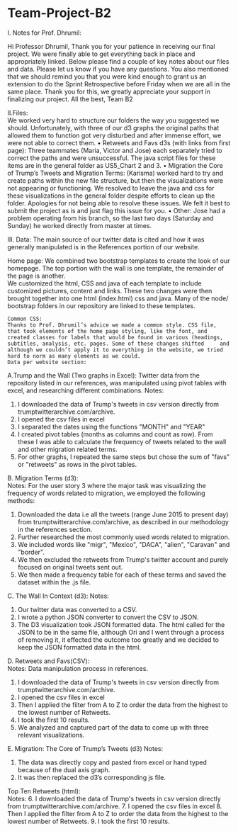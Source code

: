 # Team-Project-B2

I. Notes for Prof. Dhrumil:

  Hi Professor Dhrumil,
Thank you for your patience in receiving our final project.  We were finally able to get everything back in place and appropriately     linked.  Below please find a couple of key notes about our files and data.  Please let us know if you have any questions.  You also     mentioned that we should remind you that you were kind enough to grant us an extension to do the Sprint Retrospective before Friday     when we are all in the same place.  Thank you for this, we greatly appreciate your support in finalizing our project. 
  All the best, 
  Team B2 
  
II.Files:  
We worked very hard to structure our folders the way you suggested we should.  Unfortunately, with three of our d3 graphs the original paths that allowed them to function got very disturbed and after immense effort, we were not able to correct them. 
    •	Retweets and Favs d3s (with links from first page): Three teammates (Maria, Victor and Jose) each separately tried to correct the paths and were unsuccessful.  The java script files for these items are in the general folder as US5_Chart 2 and 3.
    •	Migration the Core of Trump’s Tweets and Migration Terms: (Karisma) worked hard to try and create paths within the new file structure, but then the visualizations were not appearing or functioning.  We resolved to leave the java and css for these visualizations in the general folder despite efforts to clean up the folder.  Apologies for not being able to resolve these issues.  We felt it best to submit the project as is and just flag this issue for you. 
    •	Other: Jose had a problem operating from his branch, so the last two days (Saturday and Sunday) he worked directly from master at times.
    
III. Data:
The main source of our twitter data is cited and how it was generally manipulated is in the References portion of our website.  

Home page:
We combined two bootstrap templates to create the look of our homepage.  The top portion with the wall is one template, the remainder of the page is another.  
We customized the html, CSS and java of each template to include customized pictures, content and links. These two changes were then brought together into one html (index.html) css and java.  Many of the node/ bootstrap folders in our repository are linked to these templates. 

    Common CSS: 
    Thanks to Prof. Dhrumil’s advice we made a common style. CSS file, that took elements of the home page styling, like the font, and       created classes for labels that would be found in various (headings, subtitles, analysis, etc. pages. Some of these changes shifted     and although we couldn’t apply it to everything in the website, we tried hard to norm as many elements as we could.  
    Data per website section: 

A.Trump and the Wall (Two graphs in Excel): Twitter data from the repository listed in our references, was manipulated using pivot         tables with excel, and researching different combinations. 
Notes: 
1.	I downloaded the data of Trump's tweets in csv version directly from  trumptwitterarchive.com/archive. 
2.	I opened the csv files in excel 
3.	I separated the dates using the functions "MONTH" and "YEAR"
4.	I created pivot tables (months as columns and count as row). From these I was able to calculate the frequency of tweets related to the wall and other migration related terms.
5.	For other graphs, I repeated the same steps but chose the sum of "favs" or "retweets" as rows in the pivot tables.

B. Migration Terms (d3):   
Notes: 	For the user story 3 where the major task was visualizing the frequency of words related to migration, we employed the following methods:
1.	Downloaded the data i.e all the tweets (range June 2015 to present day) from trumptwitterarchive.com/archive, as described in our methodology in the references section.   
2.	Further researched the most commonly used words related to migration. 
3.	We included words like "migr", "Mexico", "DACA", "alien", "Caravan" and "border".  
4.	We then excluded the retweets from Trump's twitter account and purely focused on original tweets sent out.  
5.	We then made a frequency table for each of these terms and saved the dataset within the .js file.

C. The Wall In Context (d3): 
Notes: 
1.	Our twitter data was converted to a CSV. 
2.	I wrote a python JSON converter to convert the CSV to JSON.  
3.	The D3 visualization took JSON formatted data. The html called for the JSON to be in the same file, although Ori and I went through a process of removing it, it effected the outcome too greatly and we decided to keep the JSON formatted data in the html.  

D. Retweets and Favs(CSV):   
Notes: Data manipulation process in references. 
1.	I downloaded the data of Trump's tweets in csv version directly from  trumptwitterarchive.com/archive. 
2.	I opened the csv files in excel 
3.	Then I applied the filter from A to Z to order the data from the highest to the lowest number of  Retweets.
4.	I took the first 10 results. 
5.	We analyzed and captured part of the data to come up with three relevant visualizations. 

E. Migration: The Core of Trump’s Tweets (d3)
Notes:	
1.	The data was directly copy and pasted from excel or hand typed because of the dual axis graph.
2.	It was then replaced the d3’s corresponding js file.  

Top Ten Retweets (html):  
Notes: 
6.	I downloaded the data of Trump's tweets in csv version directly from  trumptwitterarchive.com/archive. 
7.	I opened the csv files in excel 
8.	Then I applied the filter from A to Z to order the data from the highest to the lowest number of  Retweets.
9.	I took the first 10 results. 

